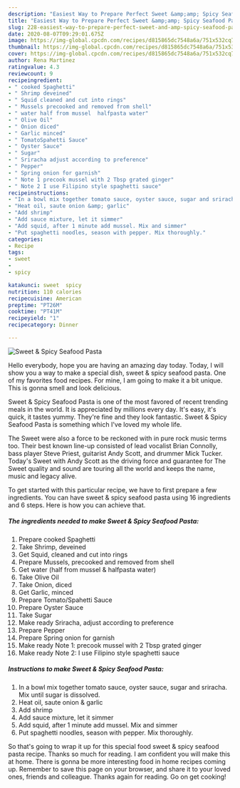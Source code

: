 ```yaml
---
description: "Easiest Way to Prepare Perfect Sweet &amp;amp; Spicy Seafood Pasta"
title: "Easiest Way to Prepare Perfect Sweet &amp;amp; Spicy Seafood Pasta"
slug: 228-easiest-way-to-prepare-perfect-sweet-and-amp-spicy-seafood-pasta
date: 2020-08-07T09:29:01.675Z
image: https://img-global.cpcdn.com/recipes/d815865dc7548a6a/751x532cq70/sweet-spicy-seafood-pasta-recipe-main-photo.jpg
thumbnail: https://img-global.cpcdn.com/recipes/d815865dc7548a6a/751x532cq70/sweet-spicy-seafood-pasta-recipe-main-photo.jpg
cover: https://img-global.cpcdn.com/recipes/d815865dc7548a6a/751x532cq70/sweet-spicy-seafood-pasta-recipe-main-photo.jpg
author: Rena Martinez
ratingvalue: 4.3
reviewcount: 9
recipeingredient:
- " cooked Spaghetti"
- " Shrimp deveined"
- " Squid cleaned and cut into rings"
- " Mussels precooked and removed from shell"
- " water half from mussel  halfpasta water"
- " Olive Oil"
- " Onion diced"
- " Garlic minced"
- " TomatoSpahetti Sauce"
- " Oyster Sauce"
- " Sugar"
- " Sriracha adjust according to preference"
- " Pepper"
- " Spring onion for garnish"
- " Note 1 precook mussel with 2 Tbsp grated ginger"
- " Note 2 I use Filipino style spaghetti sauce"
recipeinstructions:
- "In a bowl mix together tomato sauce, oyster sauce, sugar and sriracha. Mix until sugar is dissolved."
- "Heat oil, saute onion &amp; garlic"
- "Add shrimp"
- "Add sauce mixture, let it simmer"
- "Add squid, after 1 minute add mussel. Mix and simmer"
- "Put spaghetti noodles, season with pepper. Mix thoroughly."
categories:
- Recipe
tags:
- sweet
- 
- spicy

katakunci: sweet  spicy 
nutrition: 110 calories
recipecuisine: American
preptime: "PT26M"
cooktime: "PT41M"
recipeyield: "1"
recipecategory: Dinner

---
```



![Sweet &amp; Spicy Seafood Pasta](https://img-global.cpcdn.com/recipes/d815865dc7548a6a/751x532cq70/sweet-spicy-seafood-pasta-recipe-main-photo.jpg)

Hello everybody, hope you are having an amazing day today. Today, I will show you a way to make a special dish, sweet &amp; spicy seafood pasta. One of my favorites food recipes. For mine, I am going to make it a bit unique. This is gonna smell and look delicious.

Sweet &amp; Spicy Seafood Pasta is one of the most favored of recent trending meals in the world. It is appreciated by millions every day. It's easy, it's quick, it tastes yummy. They're fine and they look fantastic. Sweet &amp; Spicy Seafood Pasta is something which I've loved my whole life.

The Sweet were also a force to be reckoned with in pure rock music terms too. Their best known line-up consisted of lead vocalist Brian Connolly, bass player Steve Priest, guitarist Andy Scott, and drummer Mick Tucker. Today&#39;s Sweet with Andy Scott as the driving force and guarantee for The Sweet quality and sound are touring all the world and keeps the name, music and legacy alive.


To get started with this particular recipe, we have to first prepare a few ingredients. You can have sweet &amp; spicy seafood pasta using 16 ingredients and 6 steps. Here is how you can achieve that.

<!--inarticleads1-->

##### The ingredients needed to make Sweet &amp; Spicy Seafood Pasta:

1. Prepare  cooked Spaghetti
1. Take  Shrimp, deveined
1. Get  Squid, cleaned and cut into rings
1. Prepare  Mussels, precooked and removed from shell
1. Get  water (half from mussel &amp; halfpasta water)
1. Take  Olive Oil
1. Take  Onion, diced
1. Get  Garlic, minced
1. Prepare  Tomato/Spahetti Sauce
1. Prepare  Oyster Sauce
1. Take  Sugar
1. Make ready  Sriracha, adjust according to preference
1. Prepare  Pepper
1. Prepare  Spring onion for garnish
1. Make ready  Note 1: precook mussel with 2 Tbsp grated ginger
1. Make ready  Note 2: I use Filipino style spaghetti sauce




<!--inarticleads2-->

##### Instructions to make Sweet &amp; Spicy Seafood Pasta:

1. In a bowl mix together tomato sauce, oyster sauce, sugar and sriracha. Mix until sugar is dissolved.
1. Heat oil, saute onion &amp; garlic
1. Add shrimp
1. Add sauce mixture, let it simmer
1. Add squid, after 1 minute add mussel. Mix and simmer
1. Put spaghetti noodles, season with pepper. Mix thoroughly.




So that's going to wrap it up for this special food sweet &amp; spicy seafood pasta recipe. Thanks so much for reading. I am confident you will make this at home. There is gonna be more interesting food in home recipes coming up. Remember to save this page on your browser, and share it to your loved ones, friends and colleague. Thanks again for reading. Go on get cooking!
